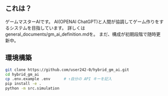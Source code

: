 ## これは？
ゲームマスターAIです。
AI(OPENAI ChatGPT)と人間が協調してゲーム作りをするシステムを目指しています。
詳しくはgeneral_documents/gm_ai_definition.mdを。
まだ、構成が初期段階で随時更新中。

## 環境構築

```bash
git clone https://github.com/user242-0/hybrid_gm_ai.git
cd hybrid_gm_ai
cp .env.example .env      # ↑自分の API キーを記入
pip install -e .
python -m src.simulation
